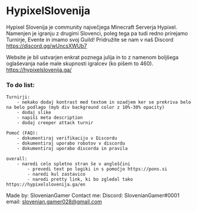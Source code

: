# HypixelSlovenija
Hypixel Slovenija je community največjega Minecraft Serverja Hypixel.
Namenjen je igranju z drugimi Slovenci, poleg tega pa tudi redno prirejamo Turnirje, Evente in imamo svoj Guild!
Pridružite se nam v naš Discord https://discord.gg/wUncsXWUb7

Website je bil ustvarjen enkrat poznega julija in to z namenom boljšega oglaševanja naše male skupnosti igralcev (ko pišem to 460).
https://hypixelslovenija.ga/

### To do list:
    
    Turnirji:
        - nekako dodaj kontrast med textom in ozadjem ker se prekriva belo na belo podlago (myb div background color z 10%-30% opacity)
        - dodaj slike
        - napiši meta description
        - dodaj creeper attack turnir
        
    Pomoč (FAQ):
        - dokumentiraj verifikacijo v Discordu
        - dokumentiraj uporabo robotov v discordu
        - dokumentiraj uporabo discorda in pravila
    
    overall:
        - naredi celo spletno stran še v angleščini
            - prevedi text po logiki in s pomočjo https://pons.si
            - naredi kul zastavico
            - naredi pretty link, ki bo zgledal tako https://hypixelslovenija.ga/en



Made by: SlovenianGamer
Contact me:
  Discord: SlovenianGamer#0001
  email: slovenian.gamer028@gmail.com
